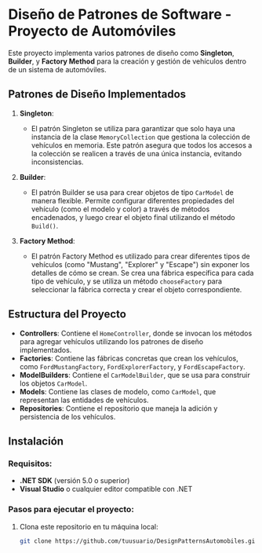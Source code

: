 # Diseño de Patrones de Software - Proyecto de Automóviles

Este proyecto implementa varios patrones de diseño como **Singleton**, **Builder**, y **Factory Method** para la creación y gestión de vehículos dentro de un sistema de automóviles.

## Patrones de Diseño Implementados

1. **Singleton**:
   - El patrón Singleton se utiliza para garantizar que solo haya una instancia de la clase `MemoryCollection` que gestiona la colección de vehículos en memoria. Este patrón asegura que todos los accesos a la colección se realicen a través de una única instancia, evitando inconsistencias.
   
2. **Builder**:
   - El patrón Builder se usa para crear objetos de tipo `CarModel` de manera flexible. Permite configurar diferentes propiedades del vehículo (como el modelo y color) a través de métodos encadenados, y luego crear el objeto final utilizando el método `Build()`.

3. **Factory Method**:
   - El patrón Factory Method es utilizado para crear diferentes tipos de vehículos (como "Mustang", "Explorer" y "Escape") sin exponer los detalles de cómo se crean. Se crea una fábrica específica para cada tipo de vehículo, y se utiliza un método `chooseFactory` para seleccionar la fábrica correcta y crear el objeto correspondiente.

## Estructura del Proyecto

- **Controllers**: Contiene el `HomeController`, donde se invocan los métodos para agregar vehículos utilizando los patrones de diseño implementados.
- **Factories**: Contiene las fábricas concretas que crean los vehículos, como `FordMustangFactory`, `FordExplorerFactory`, y `FordEscapeFactory`.
- **ModelBuilders**: Contiene el `CarModelBuilder`, que se usa para construir los objetos `CarModel`.
- **Models**: Contiene las clases de modelo, como `CarModel`, que representan las entidades de vehículos.
- **Repositories**: Contiene el repositorio que maneja la adición y persistencia de los vehículos.

## Instalación

### Requisitos:
- **.NET SDK** (versión 5.0 o superior)
- **Visual Studio** o cualquier editor compatible con .NET

### Pasos para ejecutar el proyecto:

1. Clona este repositorio en tu máquina local:
   ```bash
   git clone https://github.com/tuusuario/DesignPatternsAutomobiles.git
